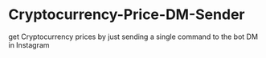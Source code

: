 # Cryptocurrency-Price-DM-Sender
get Cryptocurrency prices by just sending a single command to the bot DM in Instagram
